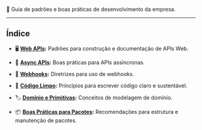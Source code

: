 📘 Guia de padrões e boas práticas de desenvolvimento da empresa.

---

## Índice

- 🖥️ **[Web APIs](./pages/api/web_apis.md):** Padrões para construção e documentação de APIs Web.
  
- 🔄 **[Async APIs](./pages/api/async_apis.md):** Boas práticas para APIs assíncronas.

- 📩 **[Webhooks](./pages/api/webhooks.md):** Diretrizes para uso de webhooks.

- 🧹 **[Código Limpo](./pages/boas-praticas/clean-code.md):** Princípios para escrever código claro e sustentável.

- 🏷️ **[Domínio e Primitivas](./pages/boas-praticas/domain_primitives.md):** Conceitos de modelagem de domínio.

- 📦 **[Boas Práticas para Pacotes](./pages/boas-praticas/package-best-pratices.md):** Recomendações para estrutura e manutenção de pacotes.

